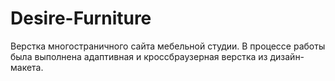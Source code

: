 # Desire-Furniture

Верстка многостраничного сайта мебельной студии. В процессе работы была выполнена адаптивная и кроссбраузерная верстка из дизайн-макета.

